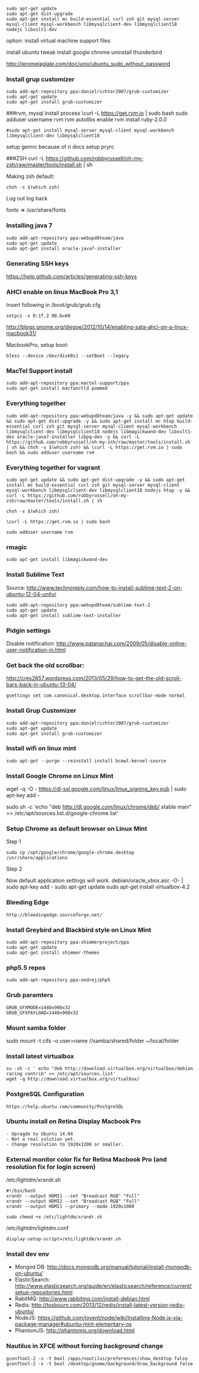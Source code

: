     sudo apt-get update
    sudo apt-get dist-upgrade
    sudo apt-get install mc build-essential curl zsh git mysql-server mysql-client mysql-workbench libmysqlclient-dev libmysqlclient18 nodejs libxslt1-dev

option: install virtual machine support files

install ubuntu tweak
install google chrome
uninstall thunderbird

http://jeromejaglale.com/doc/unix/ubuntu_sudo_without_password

### Install grup customizer

    sudo add-apt-repository ppa:danielrichter2007/grub-customizer
    sudo apt-get update
    sudo apt-get install grub-customizer

###rvm, mysql install process
    \curl -L https://get.rvm.io | sudo bash
    sudo adduser username rvm
    rvm autolibs enable
    rvm install ruby-2.0.0
    
    #sudo apt-get install mysql-server mysql-client mysql-workbench libmysqlclient-dev libmysqlclient18
setup gemrc because of ri docs
setup pryrc
    

###ZSH
    curl -L https://github.com/robbyrussell/oh-my-zsh/raw/master/tools/install.sh | sh

Making zsh default:

    chsh -s $(which zsh)
    
Log out log back

fonts => /usr/share/fonts
 
### Installing java 7

    sudo add-apt-repository ppa:webupd8team/java
    sudo apt-get update
    sudo apt-get install oracle-java7-installer
    
### Generating SSH keys

https://help.github.com/articles/generating-ssh-keys

### AHCI enable on linux MacBook Pro 3,1

Insert following in /boot/grub/grub.cfg

    setpci -s 0:1f.2 90.b=60
    
http://blogs.gnome.org/diegoe/2012/10/14/enabling-sata-ahci-on-a-linux-macbook31/

MacbookPro, setup boot:
    
    bless --device /dev/disk0s1 --setBoot --legacy

### MacTel Support install

    sudo add-apt-repository ppa:mactel-support/ppa
    sudo apt-get install macfanctld pommed
    
### Everything together

    sudo add-apt-repository ppa:webupd8team/java -y && sudo apt-get update && sudo apt-get dist-upgrade -y && sudo apt-get install mc htop build-essential curl zsh git mysql-server mysql-client mysql-workbench libmysqlclient-dev libmysqlclient18 nodejs libmagickwand-dev libxslt1-dev oracle-java7-installer libpq-dev -y && curl -L https://github.com/robbyrussell/oh-my-zsh/raw/master/tools/install.sh | sh && chsh -s $(which zsh) && \curl -L https://get.rvm.io | sudo bash && sudo adduser username rvm

### Everything together for vagrant

    sudo apt-get update && sudo apt-get dist-upgrade -y && sudo apt-get install mc build-essential curl zsh git mysql-server mysql-client mysql-workbench libmysqlclient-dev libmysqlclient18 nodejs htop -y && curl -L https://github.com/robbyrussell/oh-my-zsh/raw/master/tools/install.sh | sh 
        
    chsh -s $(which zsh) 
    
    \curl -L https://get.rvm.io | sudo bash 
    
    sudo adduser username rvm
    
### rmagic

    sudo apt-get install libmagickwand-dev

### Install Sublime Text

Source: http://www.technoreply.com/how-to-install-sublime-text-2-on-ubuntu-12-04-unity/

    sudo add-apt-repository ppa:webupd8team/sublime-text-2
    sudo apt-get update
    sudo apt-get install sublime-text-installer


### Pidgin settings

Disable notification: http://www.patanachai.com/2009/05/disable-online-user-notification-in.html

### Get back the old scrollbar:

http://cres2657.wordpress.com/2013/05/29/how-to-get-the-old-scroll-bars-back-in-ubuntu-13-04/

    gsettings set com.canonical.desktop.interface scrollbar-mode normal
    
### Install Grup Customizer

    sudo add-apt-repository ppa:danielrichter2007/grub-customizer
    sudo apt-get update
    sudo apt-get install grub-customizer

### Install wifi on linux mint

    sudo apt-get --purge --reinstall install bcmwl-kernel-source

### Install Google Chrome on Linux Mint

wget -q -O - https://dl-ssl.google.com/linux/linux_signing_key.pub | sudo apt-key add -

sudo sh -c 'echo "deb http://dl.google.com/linux/chrome/deb/ stable main" >> /etc/apt/sources.list.d/google-chrome.list'


### Setup Chrome as default browser on Linux Mint

Step 1

    sudo cp /opt/google/chrome/google-chrome.desktop /usr/share/applications
    
Step 2

Now default application settings will work.
debian/oracle_vbox.asc -O- | sudo apt-key add -
    sudo apt-get update
    sudo apt-get install virtualbox-4.2

### Bleeding Edge

    http://bleedingedge.sourceforge.net/

### Install Greybird and Blackbird style on Linux Mint

    sudo add-apt-repository ppa:shimmerproject/ppa
    sudo apt-get update
    sudo apt-get install shimmer-themes

### php5.5 repos

    sudo add-apt-repository ppa:ondrej/php5
    
### Grub paramters

    GRUB_GFXMODE=1440x900x32
    GRUB_GFXPAYLOAD=1440x900x32

### Mount samba folder

 sudo mount -t cifs -o user=name //samba/shared/folder ~/local/folder

### Install latest virtualbox

    su -sh -c ' echo "deb http://download.virtualbox.org/virtualbox/debian raring contrib" >> /etc/apt/sources.list'
    wget -q http://download.virtualbox.org/virtualbox/

### PostgreSQL Configuration

    https://help.ubuntu.com/community/PostgreSQL

### Ubuntu install on Retina Display Macbook Pro

    - Upragde to Ubuntu 14.04
    - Not a real solution yet.
    - Change resolution to 1920x1200 or smaller.

### External monitor color fix for Retina Macbook Pro (and resolution fix for login screen)

/etc/lightdm/xrandr.sh

    #!/bin/bash
    xrandr --output HDMI1 --set "Broadcast RGB" "Full"
    xrandr --output HDMI2 --set "Broadcast RGB" "Full"
    xrandr --output HDMI1 --primary --mode 1920x1080
    
    sudo chmod +x /etc/lightdm/xrandr.sh
    
/etc/lightdm/lightdm.conf

    display-setup-script=/etc/lightdm/xrandr.sh

### Install dev env

- Mongod DB: http://docs.mongodb.org/manual/tutorial/install-mongodb-on-ubuntu/
- ElasticSearch: http://www.elasticsearch.org/guide/en/elasticsearch/reference/current/setup-repositories.html
- RabitMQ: http://www.rabbitmq.com/install-debian.html
- Redis: http://tosbourn.com/2013/12/redis/install-latest-version-redis-ubuntu/
- NodeJS: https://github.com/joyent/node/wiki/Installing-Node.js-via-package-manager#ubuntu-mint-elementary-os
- PhantomJS: http://phantomjs.org/download.html
 
### Nautilus in XFCE without forcing background change

    gconftool-2 -s -t bool /apps/nautilus/preferences/show_desktop false
    gconftool-2 -s -t bool /desktop/gnome/background/draw_background false
